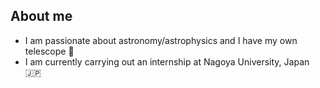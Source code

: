 ## About me

- I am passionate about astronomy/astrophysics and I have my own telescope 🔭
- I am currently carrying out an internship at Nagoya University, Japan 🇯🇵
